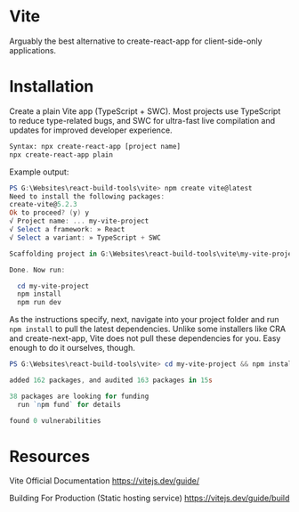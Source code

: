 # Vite

Arguably the best alternative to create-react-app for client-side-only applications.

# Installation

Create a plain Vite app (TypeScript + SWC).
Most projects use TypeScript to reduce type-related bugs,
and SWC for ultra-fast live compilation and updates for improved developer experience.

```bash
Syntax: npx create-react-app [project name]
npx create-react-app plain
```

Example output:
```ps1
PS G:\Websites\react-build-tools\vite> npm create vite@latest
Need to install the following packages:
create-vite@5.2.3
Ok to proceed? (y) y
√ Project name: ... my-vite-project
√ Select a framework: » React
√ Select a variant: » TypeScript + SWC

Scaffolding project in G:\Websites\react-build-tools\vite\my-vite-project...

Done. Now run:

  cd my-vite-project
  npm install
  npm run dev
```

As the instructions specify, next, navigate into your project folder
and run `npm install` to pull the latest dependencies. Unlike some installers
like CRA and create-next-app, Vite does not pull these dependencies for you.
Easy enough to do it ourselves, though.

```ps1
PS G:\Websites\react-build-tools\vite> cd my-vite-project && npm install

added 162 packages, and audited 163 packages in 15s

38 packages are looking for funding
  run `npm fund` for details

found 0 vulnerabilities
```

# Resources

Vite Official Documentation
https://vitejs.dev/guide/

Building For Production (Static hosting service)
https://vitejs.dev/guide/build
